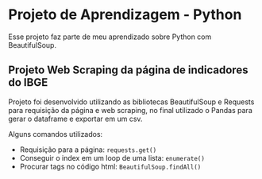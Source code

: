 # Projeto de Aprendizagem - Python

Esse projeto faz parte de meu aprendizado sobre Python com BeautifulSoup.


## Projeto Web Scraping da página de indicadores do IBGE

Projeto foi desenvolvido utilizando as bibliotecas BeautifulSoup e Requests para requisição da página e web scraping, no final utilizado o Pandas para gerar o dataframe e exportar em um csv.

Alguns comandos utilizados:

- Requisição para a página: `requests.get()`
- Conseguir o index em um loop de uma lista: `enumerate()`
- Procurar tags no código html: `BeautifulSoup.findAll()`
